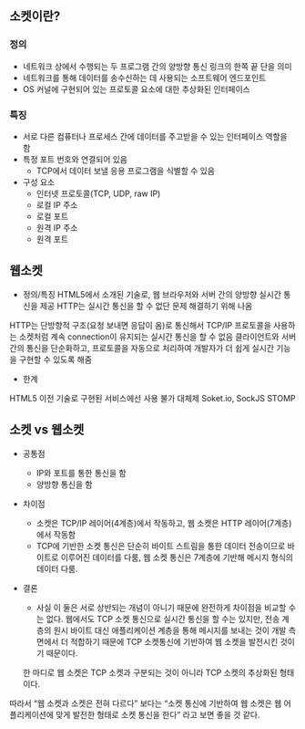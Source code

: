 ## 소켓이란?

### 정의
- 네트워크 상에서 수행되는 두 프로그램 간의 양방향 통신 링크의 한쪽 끝 단을 의미
- 네트워크를 통해 데이터를 송수신하는 데 사용되는 소프트웨어 엔드포인트
- OS 커널에 구현되어 있는 프로토콜 요소에 대한 추상화된 인터페이스
### 특징
- 서로 다른 컴퓨터나 프로세스 간에 데이터를 주고받을 수 있는 인터페이스 역할을 함
- 특정 포트 번호와 연결되어 있음
  - TCP에서 데이터 보낼 응용 프로그램을 식별할 수 있음
- 구성 요소
    - 인터넷 프로토콜(TCP, UDP, raw IP)
    - 로컬 IP 주소
    - 로컬 포트
    - 원격 IP 주소
    - 원격 포트

## 웹소켓
- 정의/특징
HTML5에서 소개된 기술로, 웹 브라우저와 서버 간의 양방향 실시간 통신을 제공
HTTP는 실시간 통신을 할 수 없단 문제 해결하기 위해 나옴  

HTTP는 단방향적 구조(요청 보내면 응답이 옴)로 통신해서 TCP/IP 프로토콜을 사용하는 소켓처럼 계속 connection이 유지되는 실시간 통신을 할 수 없음
클라이언트와 서버 간의 통신을 단순화하고, 프로토콜을 자동으로 처리하여 개발자가 더 쉽게 실시간 기능을 구현할 수 있도록 해줌  

- 한계  

HTML5 이전 기술로 구현된 서비스에선 사용 불가
대체제
Soket.io, SockJS
STOMP


## 소켓 vs 웹소켓
- 공통점
   - IP와 포트를 통한 통신을 함
   - 양방향 통신을 함
- 차이점
  - 소켓은 TCP/IP 레이어(4계층)에서 작동하고, 웹 소켓은 HTTP 레이어(7계층)에서 작동함
  - TCP에 기반한 소켓 통신은 단순히 바이트 스트림을 통한 데이터 전송이므로 바이트로 이루어진 데이터를 다룸, 웹 소켓 통신은 7계층에 기반해 메시지 형식의 데이터 다룸.
- 결론
  - 사실 이 둘은 서로 상반되는 개념이 아니기 때문에 완전하게 차이점을 비교할 수는 없다. 웹에서도 TCP 소켓 통신으로 실시간 통신을 할 수는 있지만, 전송 계층의 원시 바이트 대신 애플리케이션 계층을 통해 메시지를 보내는 것이 개발 측면에서 더 적합하기 때문에 TCP 소켓통신에 기반하여 웹 소켓을 발전시킨 것이기 때문이다.

  한 마디로 웹 소켓은 TCP 소켓과 구분되는 것이 아니라 TCP 소켓의 추상화된 형태이다.

따라서 “웹 소켓과 소켓은 전혀 다르다” 보다는 “소켓 통신에 기반하여 웹 소켓은 웹 어플리케이션에 맞게 발전한 형태로 소켓 통신을 한다” 라고 보면 좋을 것 같다.